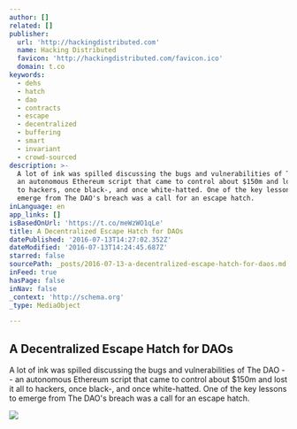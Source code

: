 ```yaml
---
author: []
related: []
publisher:
  url: 'http://hackingdistributed.com'
  name: Hacking Distributed
  favicon: 'http://hackingdistributed.com/favicon.ico'
  domain: t.co
keywords:
  - dehs
  - hatch
  - dao
  - contracts
  - escape
  - decentralized
  - buffering
  - smart
  - invariant
  - crowd-sourced
description: >-
  A lot of ink was spilled discussing the bugs and vulnerabilities of The DAO --
  an autonomous Ethereum script that came to control about $150m and lost it all
  to hackers, once black-, and once white-hatted. One of the key lessons to
  emerge from The DAO's breach was a call for an escape hatch.
inLanguage: en
app_links: []
isBasedOnUrl: 'https://t.co/meWzWO1qLe'
title: A Decentralized Escape Hatch for DAOs
datePublished: '2016-07-13T14:27:02.352Z'
dateModified: '2016-07-13T14:24:45.687Z'
starred: false
sourcePath: _posts/2016-07-13-a-decentralized-escape-hatch-for-daos.md
inFeed: true
hasPage: false
inNav: false
_context: 'http://schema.org'
_type: MediaObject

---
```

<article style=""><h1>A Decentralized Escape Hatch for DAOs</h1><p>A lot of ink was spilled discussing the bugs and vulnerabilities of The DAO -- an autonomous Ethereum script that came to control about $150m and lost it all to hackers, once black-, and once white-hatted. One of the key lessons to emerge from The DAO's breach was a call for an escape hatch.</p><img src="http://hackingdistributed.com/images/2016-bitcoin/hatch2.jpg" /></article>